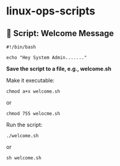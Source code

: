 # linux-ops-scripts

## 🚀 Script: Welcome Message

```
#!/bin/bash

echo "Hey System Admin......."
```
**Save the script to a file, e.g., welcome.sh**

Make it executable:
```
chmod a+x welcome.sh
```
or
```
chmod 755 welocme.sh
```

Run the script:
```
./welcome.sh
```
or
```
sh welcome.sh
```
